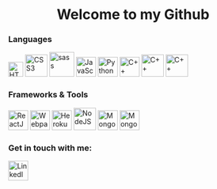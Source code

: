 <h1 align="center">Welcome to my Github</h1>

<h3>Languages</h3>
<p>
  <img src="https://cdn.worldvectorlogo.com/logos/html5.svg" alt="HTML5" width="30" />
  <img src="https://cdn.worldvectorlogo.com/logos/css3.svg" alt="CSS3" width="45" />
  <img src="https://cdn.worldvectorlogo.com/logos/sass-1.svg" alt="sass" width="50" />
  <img src="https://cdn.worldvectorlogo.com/logos/javascript.svg" alt="JavaScript" width="40" />
  <img src="https://cdn.worldvectorlogo.com/logos/python-5.svg" alt="Python" width="40" />
  
  
  <img src="https://cdn.worldvectorlogo.com/logos/c.svg" alt="C++" width="40" />
  <img src="https://cdn.worldvectorlogo.com/logos/c--4.svg" alt="C++" width="45" />
  <img src="https://cdn.worldvectorlogo.com/logos/java.svg" alt="C++" width="45" />
</p>

<h3>Frameworks & Tools</h3>
<p>
  <img src="https://cdn.worldvectorlogo.com/logos/react-2.svg" alt="ReactJS" width="40" />
  <img src="https://cdn.worldvectorlogo.com/logos/webpack-icon.svg" alt="Webpack" width="40" />
  <img src="https://cdn.worldvectorlogo.com/logos/heroku.svg" alt="Heroku" height="40" />
  <img src="https://cdn.worldvectorlogo.com/logos/nodejs-1.svg" alt="NodeJS" height="45" />
  <img src="https://cdn.worldvectorlogo.com/logos/mongodb-icon-1.svg" alt="MongoDB" height="40" />
  <img src="https://cdn.worldvectorlogo.com/logos/visual-studio-code-1.svg" alt="MongoDB" height="40" />
 </p>

<h3>Get in touch with me:</h3>
<p>
  <a href="https://www.linkedin.com/in/chaseburr/" target="_blank">
    <img src="https://cdn.worldvectorlogo.com/logos/linkedin-icon-2.svg" alt="LinkedIn" height="40" />
  </a>
<!--   <img src="https://www.flaticon.com/svg/vstatic/svg/1946/1946488.svg?token=exp=1612116757~hmac=9aa2dbe4e4dc77328ef724dcdd7a18ac" alt="Website" height="40" /> -->
</p>
